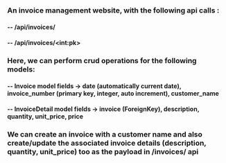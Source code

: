 ### An invoice management website, with the following api calls :
#### -- /api/invoices/
#### -- /api/invoices/\<int:pk\>

### Here, we can perform crud operations for the following models:
#### -- Invoice model fields -> date (automatically current date), invoice_number (primary key, integer, auto increment), customer_name
#### -- InvoiceDetail model fields -> invoice (ForeignKey), description, quantity, unit_price, price

### We can create an invoice with a customer name and also create/update the associated invoice details (description, quantity, unit_price) too as the payload in /invoices/ api
